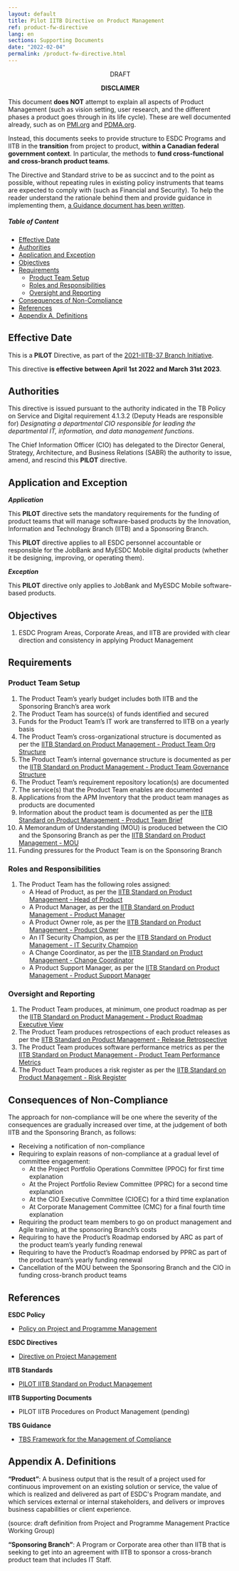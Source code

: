 ```yaml
---
layout: default
title: Pilot IITB Directive on Product Management
ref: product-fw-directive
lang: en
sections: Supporting Documents
date: "2022-02-04"
permalink: /product-fw-directive.html
---
```

<!-- markdownlint-disable MD033 -->

<div class="alert alert-info"><p align="center">DRAFT</p></div>

<div class="alert alert-warning">
    <p align="center"><strong>DISCLAIMER</strong></p>
    <p>
This document <strong>does NOT</strong> attempt to explain all aspects of Product Management (such as vision setting, user research, and the different phases a product goes through in its life cycle).
These are well documented already, such as on <a href="https://www.pmi.org/disciplined-agile/process/product-management">PMI.org</a> and <a href="https://community.pdma.org/knowledgehub/home">PDMA.org</a>.
    </p>
    <p>
    Instead, this documents seeks to provide structure to ESDC Programs and IITB in the <strong>transition</strong> from project to product, <strong>within a Canadian federal government context</strong>.
    In particular, the methods to <strong>fund cross-functional and cross-branch product teams</strong>.
    </p>
    <p>
    The Directive and Standard strive to be as succinct and to the point as possible, without repeating rules in existing policy instruments that teams are expected to comply with (such as Financial and Security). To help the reader understand the rationale behind them and provide guidance in implementing them, <a href="{{ site.baseurl }}/product-fw-guidance.html">a Guidance document has been written</a>.
    </p>
</div>

<!-- markdownlint-disable MD001 -->
##### Table of Content <!-- omit in toc -->
<!-- markdownlint-enable MD001 -->
- [Effective Date](#effective-date)
- [Authorities](#authorities)
- [Application and Exception](#application-and-exception)
- [Objectives](#objectives)
- [Requirements](#requirements)
  - [Product Team Setup](#product-team-setup)
  - [Roles and Responsibilities](#roles-and-responsibilities)
  - [Oversight and Reporting](#oversight-and-reporting)
- [Consequences of Non-Compliance](#consequences-of-non-compliance)
- [References](#references)
- [Appendix A. Definitions](#appendix-a-definitions)

## Effective Date

This is a **PILOT** Directive, as part of the [2021-IITB-37 Branch Initiative](https://gpp-ppm.service.gc.ca/sites/pwa/Project%20Detail%20Pages/Information%20du%20projet_Project%20Information.aspx?ProjUid=254fdc79-b54b-ec11-96b7-005056aff0e7&ret=0).

This directive **is effective between April 1st 2022 and March 31st 2023**.

## Authorities

This directive is issued pursuant to the authority indicated in the TB Policy on Service and Digital requirement 4.1.3.2 (Deputy Heads are responsible for) _Designating a departmental CIO responsible for leading the departmental IT, information, and data management functions_.

The Chief Information Officer (CIO) has delegated to the Director General, Strategy, Architecture, and Business Relations (SABR) the authority to issue, amend, and rescind this **PILOT** directive.

## Application and Exception

**_Application_**

This **PILOT** directive sets the mandatory requirements for the funding of product teams that will manage software-based products by the Innovation, Information and Technology Branch (IITB) and a Sponsoring Branch.

This **PILOT** directive applies to all ESDC personnel accountable or responsible for the JobBank and MyESDC Mobile digital products (whether it be designing, improving, or operating them).

**_Exception_**

This **PILOT** directive only applies to JobBank and MyESDC Mobile software-based products.

## Objectives

1. ESDC Program Areas, Corporate Areas, and IITB are provided with clear direction and consistency in applying Product Management

## Requirements

### Product Team Setup

1. The Product Team’s yearly budget includes both IITB and the Sponsoring Branch’s area work
2. The Product Team has source(s) of funds identified and secured
3. Funds for the Product Team’s IT work are transferred to IITB on a yearly basis
4. The Product Team’s cross-organizational structure is documented as per the [IITB Standard on Product Management - Product Team Org Structure](product-fw-standard.html#product-team-organizational-structure)
5. The Product Team’s internal governance structure is documented as per the [IITB Standard on Product Management - Product Team Governance Structure](product-fw-standard.html#product-team-governance-structure)
6. The Product Team’s requirement repository location(s) are documented
7. The service(s) that the Product Team enables are documented
8. Applications from the APM Inventory that the product team manages as products are documented
9. Information about the product team is documented as per the [IITB Standard on Product Management - Product Team Brief](product-fw-standard.html#product-team-brief)
10. A Memorandum of Understanding (MOU) is produced between the CIO and the Sponsoring Branch as per the [IITB Standard on Product Management - MOU](product-fw-standard.html#memorandum-of-understanding-mou)
11. Funding pressures for the Product Team is on the Sponsoring Branch

### Roles and Responsibilities

1. The Product Team has the following roles assigned:
    - A Head of Product, as per the [IITB Standard on Product Management - Head of Product](product-fw-standard.html#head-of-product-role)
    - A Product Manager, as per the [IITB Standard on Product Management - Product Manager](product-fw-standard.html#product-manager-role)
    - A Product Owner role, as per the [IITB Standard on Product Management - Product Owner](product-fw-standard.html#product-owner-role)
    - An IT Security Champion, as per the [IITB Standard on Product Management - IT Security Champion](product-fw-standard.html#it-security-champion-role)
    - A Change Coordinator, as per the [IITB Standard on Product Management - Change Coordinator](product-fw-standard.html#change-coordinator-role)
    - A Product Support Manager, as per the [IITB Standard on Product Management - Product Support Manager](product-fw-standard.html#product-support-manager-role)

### Oversight and Reporting

1. The Product Team produces, at minimum, one product roadmap as per the [IITB Standard on Product Management - Product Roadmap Executive View](product-fw-standard.html#product-roadmap-executive-view)
2. The Product Team produces retrospections of each product releases as per the [IITB Standard on Product Management - Release Retrospective](product-fw-standard.html#release-impact-analysis)
3. The Product Team produces software performance metrics as per the [IITB Standard on Product Management - Product Team Performance Metrics](product-fw-standard.html#product-teams-software-performance-metrics)
4. The Product Team produces a risk register as per the [IITB Standard on Product Management - Risk Register](product-fw-standard.html#risk-register)

## Consequences of Non-Compliance

The approach for non-compliance will be one where the severity of the consequences are gradually increased over time, at the judgement of both IITB and the Sponsoring Branch, as follows:

- Receiving a notification of non-compliance
- Requiring to explain reasons of non-compliance at a gradual level of committee engagement:
  - At the Project Portfolio Operations Committee (PPOC) for first time explanation
  - At the Project Portfolio Review Committee (PPRC) for a second time explanation
  - At the CIO Executive Committee (CIOEC) for a third time explanation
  - At Corporate Management Committee (CMC) for a final fourth time explanation
- Requiring the product team members to go on product management and Agile training, at the sponsoring Branch’s costs
- Requiring to have the Product’s Roadmap endorsed by ARC as part of the product team’s yearly funding renewal
- Requiring to have the Product’s Roadmap endorsed by PPRC as part of the product team’s yearly funding renewal
- Cancellation of the MOU between the Sponsoring Branch and the CIO in funding cross-branch product teams

## References
<!-- markdownlint-disable MD036 -->

**ESDC Policy**

- [Policy on Project and Programme Management](https://gpp-ppm.service.gc.ca/sites/pwa/ESDCKnowledgeRepository/All%20Documents/Policy%20on%20Project%20and%20Programme%20Management.pdf)

**ESDC Directives**

- [Directive on Project Management](https://gpp-ppm.service.gc.ca/sites/pwa/ESDCKnowledgeRepository/All%20Documents/Directive%20on%20Project%20Management.pdf)

**IITB Standards**

- [PILOT IITB Standard on Product Management](product-fw-directive.html)

**IITB Supporting Documents**

- PILOT IITB Procedures on Product Management (pending)

**TBS Guidance**

- [TBS Framework for the Management of Compliance](https://www.tbs-sct.gc.ca/pol/doc-eng.aspx?id=17151)

<!-- markdownlint-enable MD036 -->
## Appendix A. Definitions

**“Product”**: A business output that is the result of a project used for continuous improvement on an existing solution or service, the value of which is realized and delivered as part of ESDC's Program mandate, and which services external or internal stakeholders, and delivers or improves business capabilities or client experience.

(source: draft definition from Project and Programme Management Practice Working Group)

**“Sponsoring Branch”**: A Program or Corporate area other than IITB that is seeking to get into an agreement with IITB to sponsor a cross-branch product team that includes IT Staff.
